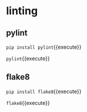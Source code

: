 

# linting

## pylint

`pip install pylint`{{execute}}

`pylint`{{execute}}



## flake8

`pip install flake8`{{execute}}

`flake8`{{execute}}